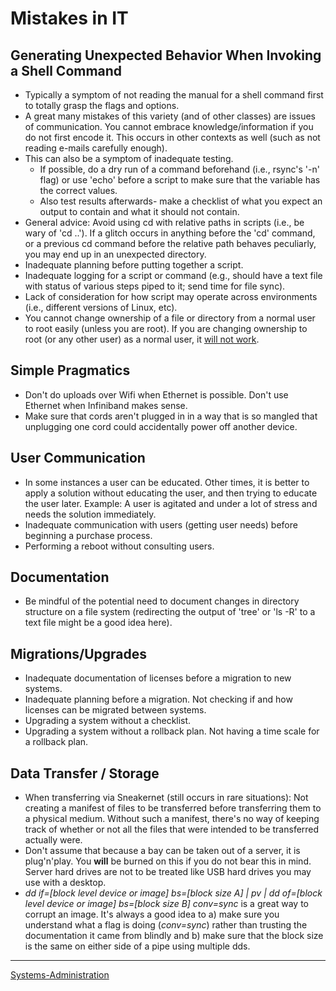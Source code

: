 

Mistakes in IT
==============

Generating Unexpected Behavior When Invoking a Shell Command
------------------------------------------------------------

-   Typically a symptom of not reading the manual for a shell command first to totally grasp the flags and options.
-   A great many mistakes of this variety (and of other classes) are issues of communication. You cannot embrace knowledge/information if you do not first encode it. This occurs in other contexts as well (such as not reading e-mails carefully enough).
-   This can also be a symptom of inadequate testing.
    -   If possible, do a dry run of a command beforehand (i.e., rsync's '-n' flag) or use 'echo' before a script to make sure that the variable has the correct values.
    -   Also test results afterwards- make a checklist of what you expect an output to contain and what it should not contain.
-   General advice: Avoid using cd with relative paths in scripts (i.e., be wary of 'cd ..'). If a glitch occurs in anything before the 'cd' command, or a previous cd command before the relative path behaves peculiarly, you may end up in an unexpected directory.
-   Inadequate planning before putting together a script.
-   Inadequate logging for a script or command (e.g., should have a text file with status of various steps piped to it; send time for file sync).
-   Lack of consideration for how script may operate across environments (i.e., different versions of Linux, etc).
-   You cannot change ownership of a file or directory from a normal user to root easily (unless you are root). If you are changing ownership to root (or any other user) as a normal user, it [will not work](https://superuser.com/questions/697608/chown-operation-not-permitted).

Simple Pragmatics
-----------------

-   Don't do uploads over Wifi when Ethernet is possible. Don't use Ethernet when Infiniband makes sense.
-   Make sure that cords aren't plugged in in a way that is so mangled that unplugging one cord could accidentally power off another device.

User Communication
------------------

-   In some instances a user can be educated. Other times, it is better to apply a solution without educating the user, and then trying to educate the user later. Example: A user is agitated and under a lot of stress and needs the solution immediately.
-   Inadequate communication with users (getting user needs) before beginning a purchase process.
-   Performing a reboot without consulting users.

Documentation
-------------

-   Be mindful of the potential need to document changes in directory structure on a file system (redirecting the output of 'tree' or 'ls -R' to a text file might be a good idea here).

Migrations/Upgrades
-------------------

-   Inadequate documentation of licenses before a migration to new systems.
-   Inadequate planning before a migration. Not checking if and how licenses can be migrated between systems.
-   Upgrading a system without a checklist.
-   Upgrading a system without a rollback plan. Not having a time scale for a rollback plan.

Data Transfer / Storage
-----------------------

-   When transferring via Sneakernet (still occurs in rare situations): Not creating a manifest of files to be transferred before transferring them to a physical medium. Without such a manifest, there's no way of keeping track of whether or not all the files that were intended to be transferred actually were.
-   Don't assume that because a bay can be taken out of a server, it is plug'n'play. You **will** be burned on this if you do not bear this in mind. Server hard drives are not to be treated like USB hard drives you may use with a desktop.
-   *dd if=[block level device or image] bs=[block size A] | pv | dd of=[block level device or image] bs=[block size B] conv=sync* is a great way to corrupt an image. It's always a good idea to a) make sure you understand what a flag is doing (*conv=sync*) rather than trusting the documentation it came from blindly and b) make sure that the block size is the same on either side of a pipe using multiple dds.

* * * * *

[Systems-Administration](../Systems-Administration)
